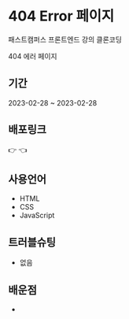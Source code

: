 # 404 Error 페이지

패스트캠퍼스 프론트엔드 강의 클론코딩

404 에러 페이지 


## 기간

2023-02-28 ~ 2023-02-28

## 배포링크

👉  👈

## 사용언어

- HTML
- CSS
- JavaScript

## 트러블슈팅

- 없음

## 배운점

- 
